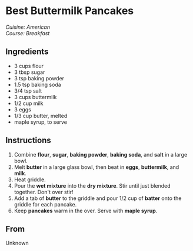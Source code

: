 # Best Buttermilk Pancakes

_Cuisine:  American_<br />
_Course:  Breakfast_

## Ingredients

- 3 cups flour
- 3 tbsp sugar
- 3 tsp baking powder
- 1.5 tsp baking soda
- 3/4 tsp salt
- 3 cups buttermilk
- 1/2 cup milk
- 3 eggs
- 1/3 cup butter, melted
- maple syrup, to serve

## Instructions

1. Combine **flour**, **sugar**, **baking powder**, **baking soda**, and **salt** in a large bowl.
1. Melt **butter** in a large glass bowl, then beat in **eggs**, **buttermilk**, and **milk**.
1. Heat griddle.
1. Pour the **wet mixture** into the **dry mixture**.  Stir until just blended together.  Don't over stir!
1. Add a tab of **butter** to the griddle and pour 1/2 cup of **batter** onto the griddle for each pancake.
1. Keep **pancakes** warm in the over.  Serve with **maple syrup**.

## From

Unknown
